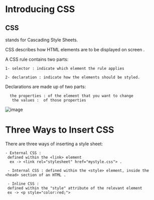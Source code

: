 # Introducing CSS
## CSS ##
   stands for Cascading Style Sheets.

   CSS describes how HTML elements are to be displayed on screen .

A CSS rule contains two parts:

    1- selector : indicate which element the rule applies 

    2- declaration : indicate how the elements should be styled. 


Declarations are made up of two parts: 

      the properties : of the element that you want to change
       the values :  of those properties

![image](https://puzzleweb.ru/en/images/css/1_1.png)

# Three Ways to Insert CSS
There are three ways of inserting a style sheet:

    - External CSS :
     defined within the <link> element
      ex -> <link rel="stylesheet" href="mystyle.css"> .

     - Internal CSS : defined within the <style> element, inside the <head> section of an HTML .

     - Inline CSS :
     defined within the "style" attribute of the relevant element 
     ex -> <p style="color:red;">


